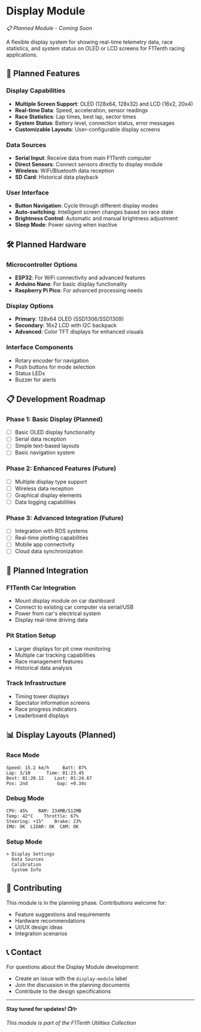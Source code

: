 # Display Module

*📋 Planned Module - Coming Soon*

A flexible display system for showing real-time telemetry data, race statistics, and system status on OLED or LCD screens for F1Tenth racing applications.

## 🎯 Planned Features

### Display Capabilities
- **Multiple Screen Support**: OLED (128x64, 128x32) and LCD (16x2, 20x4)
- **Real-time Data**: Speed, acceleration, sensor readings
- **Race Statistics**: Lap times, best lap, sector times
- **System Status**: Battery level, connection status, error messages
- **Customizable Layouts**: User-configurable display screens

### Data Sources
- **Serial Input**: Receive data from main F1Tenth computer
- **Direct Sensors**: Connect sensors directly to display module
- **Wireless**: WiFi/Bluetooth data reception
- **SD Card**: Historical data playback

### User Interface
- **Button Navigation**: Cycle through different display modes
- **Auto-switching**: Intelligent screen changes based on race state
- **Brightness Control**: Automatic and manual brightness adjustment
- **Sleep Mode**: Power saving when inactive

## 🛠️ Planned Hardware

### Microcontroller Options
- **ESP32**: For WiFi connectivity and advanced features
- **Arduino Nano**: For basic display functionality
- **Raspberry Pi Pico**: For advanced processing needs

### Display Options
- **Primary**: 128x64 OLED (SSD1306/SSD1309)
- **Secondary**: 16x2 LCD with I2C backpack
- **Advanced**: Color TFT displays for enhanced visuals

### Interface Components
- Rotary encoder for navigation
- Push buttons for mode selection
- Status LEDs
- Buzzer for alerts

## 📋 Development Roadmap

### Phase 1: Basic Display (Planned)
- [ ] Basic OLED display functionality
- [ ] Serial data reception
- [ ] Simple text-based layouts
- [ ] Basic navigation system

### Phase 2: Enhanced Features (Future)
- [ ] Multiple display type support
- [ ] Wireless data reception
- [ ] Graphical display elements
- [ ] Data logging capabilities

### Phase 3: Advanced Integration (Future)
- [ ] Integration with ROS systems
- [ ] Real-time plotting capabilities
- [ ] Mobile app connectivity
- [ ] Cloud data synchronization

## 🔌 Planned Integration

### F1Tenth Car Integration
- Mount display module on car dashboard
- Connect to existing car computer via serial/USB
- Power from car's electrical system
- Display real-time driving data

### Pit Station Setup
- Larger displays for pit crew monitoring
- Multiple car tracking capabilities
- Race management features
- Historical data analysis

### Track Infrastructure
- Timing tower displays
- Spectator information screens
- Race progress indicators
- Leaderboard displays

## 📊 Display Layouts (Planned)

### Race Mode
```
Speed: 15.2 km/h     Batt: 87%
Lap: 3/10      Time: 01:23.45
Best: 01:20.12    Last: 01:24.67
Pos: 2nd           Gap: +0.34s
```

### Debug Mode
```
CPU: 45%    RAM: 234MB/512MB
Temp: 42°C    Throttle: 67%
Steering: +15°    Brake: 23%
IMU: OK  LIDAR: OK  CAM: OK
```

### Setup Mode
```
> Display Settings
  Data Sources
  Calibration
  System Info
```

## 🤝 Contributing

This module is in the planning phase. Contributions welcome for:

- Feature suggestions and requirements
- Hardware recommendations
- UI/UX design ideas
- Integration scenarios

## 📞 Contact

For questions about the Display Module development:
- Create an issue with the `display-module` label
- Join the discussion in the planning documents
- Contribute to the design specifications

---

**Stay tuned for updates! 📺✨**

*This module is part of the F1Tenth Utilities Collection*
